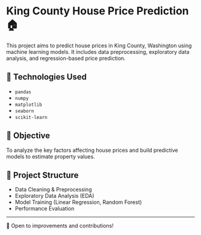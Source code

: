 # King County House Price Prediction 🏠

This project aims to predict house prices in King County, Washington using machine learning models. It includes data preprocessing, exploratory data analysis, and regression-based price prediction.

## 🔧 Technologies Used
- `pandas`
- `numpy`
- `matplotlib`
- `seaborn`
- `scikit-learn`

## 🎯 Objective
To analyze the key factors affecting house prices and build predictive models to estimate property values.

## 📁 Project Structure
- Data Cleaning & Preprocessing
- Exploratory Data Analysis (EDA)
- Model Training (Linear Regression, Random Forest)
- Performance Evaluation

---

📌 Open to improvements and contributions!
